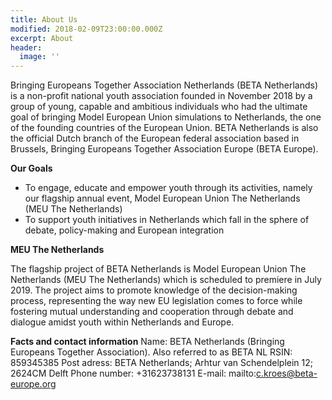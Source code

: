 ```yaml
---
title: About Us
modified: 2018-02-09T23:00:00.000Z
excerpt: About
header:
  image: ''
---
```

Bringing Europeans Together Association Netherlands (BETA Netherlands) is a non-profit national youth association founded in November 2018 by a group of young, capable and ambitious individuals who had the ultimate goal of bringing Model European Union simulations to Netherlands, the one of the founding countries of the European Union.BETA Netherlands is also the official Dutch branch of the European federal association based in Brussels, Bringing Europeans Together Association Europe (BETA Europe).

**Our Goals**

*  To engage, educate and empower youth through its activities, namely our flagship annual event, Model European Union The Netherlands (MEU The Netherlands)
* To support youth initiatives in Netherlands which fall in the sphere of debate, policy-making and European integration



**MEU The Netherlands**



 The flagship project of BETA Netherlands is Model European Union The Netherlands (MEU The Netherlands) which is scheduled to premiere in July 2019. The project aims to promote knowledge of the decision-making process, representing the way new EU legislation comes to force while fostering mutual understanding and cooperation through debate and dialogue amidst youth within Netherlands and Europe.

 **Facts and contact information**
Name: BETA Netherlands (Bringing Europeans Together Association). Also referred to as BETA NL
RSIN: 859345385
Post adress: BETA Netherlands; Arhtur van Schendelplein 12; 2624CM Delft
Phone number: +31623738131
E-mail: mailto:c.kroes@beta-europe.org
